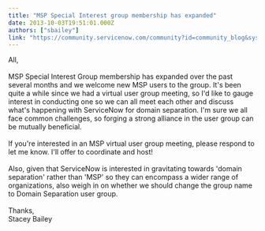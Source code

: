```yaml
---
title: "MSP Special Interest group membership has expanded"
date: 2013-10-03T19:51:01.000Z
authors: ["sbailey"]
link: "https://community.servicenow.com/community?id=community_blog&sys_id=535d2a29dbd0dbc01dcaf3231f961909"
---
```

<p>All,<br /><br />MSP Special Interest Group membership has expanded over the past several months and we welcome new MSP users to the group. It's been quite a while since we had a virtual user group meeting, so I'd like to gauge interest in conducting one so we can all meet each other and discuss what's happening with ServiceNow for domain separation. I'm sure we all face common challenges, so forging a strong alliance in the user group can be mutually beneficial. <br /><br />If you're interested in an MSP virtual user group meeting, please respond to let me know. I'll offer to coordinate and host!<br /><br />Also, given that ServiceNow is interested in gravitating towards 'domain separation' rather than 'MSP' so they can encompass a wider range of organizations, also weigh in on whether we should change the group name to Domain Separation user group.<br /><br />Thanks,<br />Stacey Bailey</p>